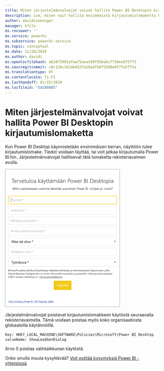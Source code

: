 ```yaml
---
title: Miten järjestelmänvalvojat voivat hallita Power BI Desktopin kirjautumislomaketta
description: Lue, miten voit hallita ensimmäistä kirjautumislomaketta Power BI Desktopia avattaessa.
author: davidiseminger
manager: kfile
ms.reviewer: ''
ms.service: powerbi
ms.subservice: powerbi-service
ms.topic: conceptual
ms.date: 11/28/2018
ms.author: davidi
ms.openlocfilehash: a61075993afaa75aea420f55babc773dec075f73
ms.sourcegitcommit: c8c126c1b2ab4527a16a4fb8f5208e0f7fa5ff5a
ms.translationtype: HT
ms.contentlocale: fi-FI
ms.lasthandoff: 01/15/2019
ms.locfileid: "54280885"
---
```

# <a name="how-administrators-can-manage-the-power-bi-desktop-sign-in-form"></a>Miten järjestelmänvalvojat voivat hallita Power BI Desktopin kirjautumislomaketta
Kun Power BI Desktop käynnistetään ensimmäisen kerran, näyttöön tulee kirjautumislomake. Tiedot voidaan täyttää, tai voit jatkaa kirjautumalla Power BI:hin. Järjestelmänvalvojat hallitsevat tätä lomaketta rekisteriavaimen avulla. 

![Power BI Desktopin ensimmäinen kirjautumislomake](media/desktop-admin-sign-in-form/sign-in-form.png)

Järjestelmänvalvojat poistavat kirjautumislomakkeen käytöstä seuraavalla rekisteriavaimella. Tämä voidaan poistaa myös koko organisaatiosta globaaleilla käytännöillä.

```
Key: HKEY_LOCAL_MACHINE\SOFTWARE\Policies\Microsoft\Power BI Desktop
valueName: ShowLeadGenDialog
```

Arvo 0 poistaa valintaikkunan käytöstä.

Onko sinulla muuta kysyttävää? [Voit esittää kysymyksiä Power BI -yhteisössä](http://community.powerbi.com/)


